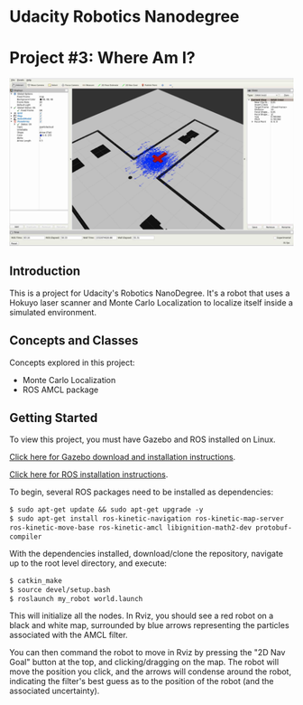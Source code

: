 # Udacity Robotics Nanodegree
# Project #3: Where Am I?

![Screenshot](img/screenshot.jpg)

## Introduction
This is a project for Udacity's Robotics NanoDegree. It's a robot that uses a Hokuyo laser scanner and Monte Carlo Localization to localize itself inside a simulated environment.

## Concepts and Classes
Concepts explored in this project:

  - Monte Carlo Localization
  - ROS AMCL package

## Getting Started
To view this project, you must have Gazebo and ROS installed on Linux.

[Click here for Gazebo download and installation instructions](http://gazebosim.org).

[Click here for ROS installation instructions](http://wiki.ros.org/ROS/Installation).

To begin, several ROS packages need to be installed as dependencies:

```
$ sudo apt-get update && sudo apt-get upgrade -y
$ sudo apt-get install ros-kinetic-navigation ros-kinetic-map-server ros-kinetic-move-base ros-kinetic-amcl libignition-math2-dev protobuf-compiler
```

With the dependencies installed, download/clone the repository, navigate up to the root level directory, and execute:
```
$ catkin_make
$ source devel/setup.bash
$ roslaunch my_robot world.launch
```

This will initialize all the nodes. In Rviz, you should see a red robot on a black and white map, surrounded by blue arrows representing the particles associated with the AMCL filter.

You can then command the robot to move in Rviz by pressing the "2D Nav Goal" button at the top, and clicking/dragging on the map. The robot will move the position you click, and the arrows will condense around the robot, indicating the filter's best guess as to the position of the robot (and the associated uncertainty).